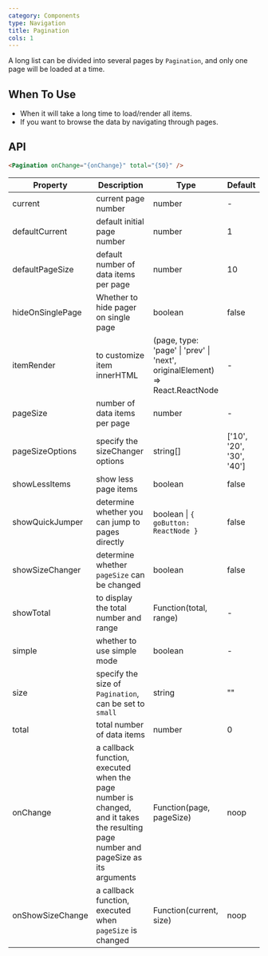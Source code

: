 ```yaml
---
category: Components
type: Navigation
title: Pagination
cols: 1
---
```


A long list can be divided into several pages by `Pagination`, and only one page will be loaded at a time.

## When To Use

- When it will take a long time to load/render all items.
- If you want to browse the data by navigating through pages.

## API

```html
<Pagination onChange="{onChange}" total="{50}" />
```

| Property | Description | Type | Default |
| --- | --- | --- | --- |
| current | current page number | number | - |
| defaultCurrent | default initial page number | number | 1 |
| defaultPageSize | default number of data items per page | number | 10 |
| hideOnSinglePage | Whether to hide pager on single page | boolean | false |
| itemRender | to customize item innerHTML | (page, type: 'page' \| 'prev' \| 'next', originalElement) => React.ReactNode | - |
| pageSize | number of data items per page | number | - |
| pageSizeOptions | specify the sizeChanger options | string\[] | \['10', '20', '30', '40'] |
| showLessItems | show less page items | boolean | false |
| showQuickJumper | determine whether you can jump to pages directly | boolean \| `{ goButton: ReactNode }` | false |
| showSizeChanger | determine whether `pageSize` can be changed | boolean | false |
| showTotal | to display the total number and range | Function(total, range) | - |
| simple | whether to use simple mode | boolean | - |
| size | specify the size of `Pagination`, can be set to `small` | string | "" |
| total | total number of data items | number | 0 |
| onChange | a callback function, executed when the page number is changed, and it takes the resulting page number and pageSize as its arguments | Function(page, pageSize) | noop |
| onShowSizeChange | a callback function, executed when `pageSize` is changed | Function(current, size) | noop |

